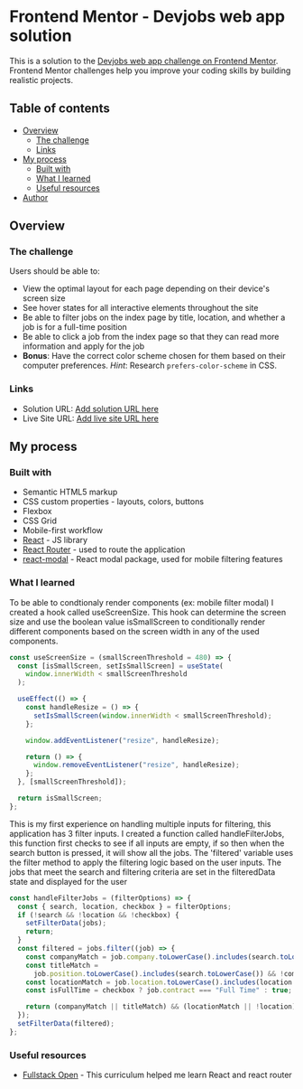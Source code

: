 # Frontend Mentor - Devjobs web app solution

This is a solution to the [Devjobs web app challenge on Frontend Mentor](https://www.frontendmentor.io/challenges/devjobs-web-app-HuvC_LP4l). Frontend Mentor challenges help you improve your coding skills by building realistic projects.

## Table of contents

- [Overview](#overview)
  - [The challenge](#the-challenge)
  - [Links](#links)
- [My process](#my-process)
  - [Built with](#built-with)
  - [What I learned](#what-i-learned)
  - [Useful resources](#useful-resources)
- [Author](#author)

## Overview

### The challenge

Users should be able to:

- View the optimal layout for each page depending on their device's screen size
- See hover states for all interactive elements throughout the site
- Be able to filter jobs on the index page by title, location, and whether a job is for a full-time position
- Be able to click a job from the index page so that they can read more information and apply for the job
- **Bonus**: Have the correct color scheme chosen for them based on their computer preferences. _Hint_: Research `prefers-color-scheme` in CSS.

### Links

- Solution URL: [Add solution URL here](https://your-solution-url.com)
- Live Site URL: [Add live site URL here](https://your-live-site-url.com)

## My process

### Built with

- Semantic HTML5 markup
- CSS custom properties - layouts, colors, buttons
- Flexbox
- CSS Grid
- Mobile-first workflow
- [React](https://reactjs.org/) - JS library
- [React Router](https://reactrouter.com/en/main) - used to route the application
- [react-modal](https://reactcommunity.org/react-modal/) - React modal package, used for mobile filtering features

### What I learned

To be able to condtionaly render components (ex: mobile filter modal) I created a hook called useScreenSize. This hook can determine the screen size and use the boolean value isSmallScreen to conditionally render different components based on the screen width in any of the used components.

```js
const useScreenSize = (smallScreenThreshold = 480) => {
  const [isSmallScreen, setIsSmallScreen] = useState(
    window.innerWidth < smallScreenThreshold
  );

  useEffect(() => {
    const handleResize = () => {
      setIsSmallScreen(window.innerWidth < smallScreenThreshold);
    };

    window.addEventListener("resize", handleResize);

    return () => {
      window.removeEventListener("resize", handleResize);
    };
  }, [smallScreenThreshold]);

  return isSmallScreen;
};
```

This is my first experience on handling multiple inputs for filtering, this application has 3 filter inputs. I created a function called handleFilterJobs, this function first checks to see if all inputs are empty, if so then when the search button is pressed, it will show all the jobs. The 'filtered' variable uses the filter method to apply the filtering logic based on the user inputs. The jobs that meet the search and filtering criteria are set in the filteredData state and displayed for the user

```js
const handleFilterJobs = (filterOptions) => {
  const { search, location, checkbox } = filterOptions;
  if (!search && !location && !checkbox) {
    setFilterData(jobs);
    return;
  }
  const filtered = jobs.filter((job) => {
    const companyMatch = job.company.toLowerCase().includes(search.toLowerCase());
    const titleMatch =
      job.position.toLowerCase().includes(search.toLowerCase()) && !companyMatch;
    const locationMatch = job.location.toLowerCase().includes(location.toLowerCase());
    const isFullTime = checkbox ? job.contract === "Full Time" : true;

    return (companyMatch || titleMatch) && (locationMatch || !location) && isFullTime;
  });
  setFilterData(filtered);
};
```


### Useful resources

- [Fullstack Open](https://fullstackopen.com/en/) - This curriculum helped me learn React and react router

